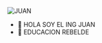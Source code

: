 ![JUAN](https://github.com/user-attachments/assets/02e97422-2425-4db5-9fbc-b3266d8bb9f3)
- 👋 HOLA SOY EL ING JUAN
- 👀 EDUCACION REBELDE


<!---
JuanDTE/JuanDTE is a ✨ special ✨ repository because its `README.md` (this file) appears on your GitHub profile.
You can click the Preview link to take a look at your changes.
--->
